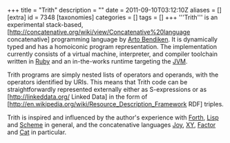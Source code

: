 +++
title = "Trith"
description = ""
date = 2011-09-10T03:12:10Z
aliases = []
[extra]
id = 7348
[taxonomies]
categories = []
tags = []
+++
'''Trith''' is an experimental stack-based, [http://concatenative.org/wiki/view/Concatenative%20language concatenative] programming language by [Arto Bendiken](https://rosettacode.org/wiki/User:Arto_Bendiken). It is dynamically typed and has a homoiconic program representation. The implementation currently consists of a virtual machine, interpreter, and compiler toolchain written in [Ruby](https://rosettacode.org/wiki/Ruby) and an in-the-works runtime targeting the [JVM](https://rosettacode.org/wiki/runs_on_vm::Java_Virtual_Machine).

Trith programs are simply nested lists of operators and operands, with the operators identified by URIs. This means that Trith code can be straightforwardly represented externally either as S-expressions or as [http://linkeddata.org/ Linked Data] in the form of [http://en.wikipedia.org/wiki/Resource_Description_Framework RDF] triples.

Trith is inspired and influenced by the author's experience with [Forth](https://rosettacode.org/wiki/Forth), [Lisp](https://rosettacode.org/wiki/Lisp) and [Scheme](https://rosettacode.org/wiki/Scheme) in general, and the concatenative languages [Joy](https://rosettacode.org/wiki/Joy), [XY](https://rosettacode.org/wiki/XY), [Factor](https://rosettacode.org/wiki/Factor) and [Cat](https://rosettacode.org/wiki/Cat) in particular.
